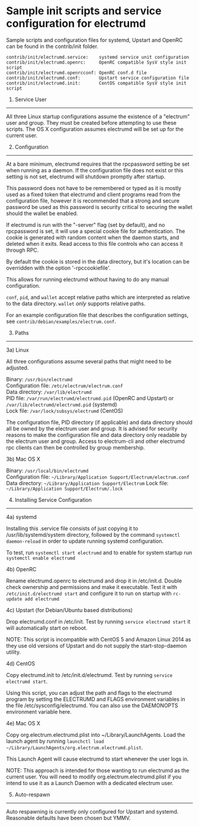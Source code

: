 Sample init scripts and service configuration for electrumd
==========================================================

Sample scripts and configuration files for systemd, Upstart and OpenRC
can be found in the contrib/init folder.

    contrib/init/electrumd.service:    systemd service unit configuration
    contrib/init/electrumd.openrc:     OpenRC compatible SysV style init script
    contrib/init/electrumd.openrcconf: OpenRC conf.d file
    contrib/init/electrumd.conf:       Upstart service configuration file
    contrib/init/electrumd.init:       CentOS compatible SysV style init script

1. Service User
---------------------------------

All three Linux startup configurations assume the existence of a "electrum" user
and group.  They must be created before attempting to use these scripts.
The OS X configuration assumes electrumd will be set up for the current user.

2. Configuration
---------------------------------

At a bare minimum, electrumd requires that the rpcpassword setting be set
when running as a daemon.  If the configuration file does not exist or this
setting is not set, electrumd will shutdown promptly after startup.

This password does not have to be remembered or typed as it is mostly used
as a fixed token that electrumd and client programs read from the configuration
file, however it is recommended that a strong and secure password be used
as this password is security critical to securing the wallet should the
wallet be enabled.

If electrumd is run with the "-server" flag (set by default), and no rpcpassword is set,
it will use a special cookie file for authentication. The cookie is generated with random
content when the daemon starts, and deleted when it exits. Read access to this file
controls who can access it through RPC.

By default the cookie is stored in the data directory, but it's location can be overridden
with the option '-rpccookiefile'.

This allows for running electrumd without having to do any manual configuration.

`conf`, `pid`, and `wallet` accept relative paths which are interpreted as
relative to the data directory. `wallet` *only* supports relative paths.

For an example configuration file that describes the configuration settings,
see `contrib/debian/examples/electrum.conf`.

3. Paths
---------------------------------

3a) Linux

All three configurations assume several paths that might need to be adjusted.

Binary:              `/usr/bin/electrumd`  
Configuration file:  `/etc/electrum/electrum.conf`  
Data directory:      `/var/lib/electrumd`  
PID file:            `/var/run/electrumd/electrumd.pid` (OpenRC and Upstart) or `/var/lib/electrumd/electrumd.pid` (systemd)  
Lock file:           `/var/lock/subsys/electrumd` (CentOS)  

The configuration file, PID directory (if applicable) and data directory
should all be owned by the electrum user and group.  It is advised for security
reasons to make the configuration file and data directory only readable by the
electrum user and group.  Access to electrum-cli and other electrumd rpc clients
can then be controlled by group membership.

3b) Mac OS X

Binary:              `/usr/local/bin/electrumd`  
Configuration file:  `~/Library/Application Support/Electrum/electrum.conf`  
Data directory:      `~/Library/Application Support/Electrum`
Lock file:           `~/Library/Application Support/Electrum/.lock`

4. Installing Service Configuration
-----------------------------------

4a) systemd

Installing this .service file consists of just copying it to
/usr/lib/systemd/system directory, followed by the command
`systemctl daemon-reload` in order to update running systemd configuration.

To test, run `systemctl start electrumd` and to enable for system startup run
`systemctl enable electrumd`

4b) OpenRC

Rename electrumd.openrc to electrumd and drop it in /etc/init.d.  Double
check ownership and permissions and make it executable.  Test it with
`/etc/init.d/electrumd start` and configure it to run on startup with
`rc-update add electrumd`

4c) Upstart (for Debian/Ubuntu based distributions)

Drop electrumd.conf in /etc/init.  Test by running `service electrumd start`
it will automatically start on reboot.

NOTE: This script is incompatible with CentOS 5 and Amazon Linux 2014 as they
use old versions of Upstart and do not supply the start-stop-daemon utility.

4d) CentOS

Copy electrumd.init to /etc/init.d/electrumd. Test by running `service electrumd start`.

Using this script, you can adjust the path and flags to the electrumd program by
setting the ELECTRUMD and FLAGS environment variables in the file
/etc/sysconfig/electrumd. You can also use the DAEMONOPTS environment variable here.

4e) Mac OS X

Copy org.electrum.electrumd.plist into ~/Library/LaunchAgents. Load the launch agent by
running `launchctl load ~/Library/LaunchAgents/org.electrum.electrumd.plist`.

This Launch Agent will cause electrumd to start whenever the user logs in.

NOTE: This approach is intended for those wanting to run electrumd as the current user.
You will need to modify org.electrum.electrumd.plist if you intend to use it as a
Launch Daemon with a dedicated electrum user.

5. Auto-respawn
-----------------------------------

Auto respawning is currently only configured for Upstart and systemd.
Reasonable defaults have been chosen but YMMV.
